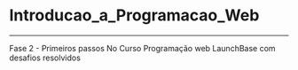 # Introducao_a_Programacao_Web
___
 Fase 2 - Primeiros passos No Curso Programação web LaunchBase com desafios resolvidos
 
